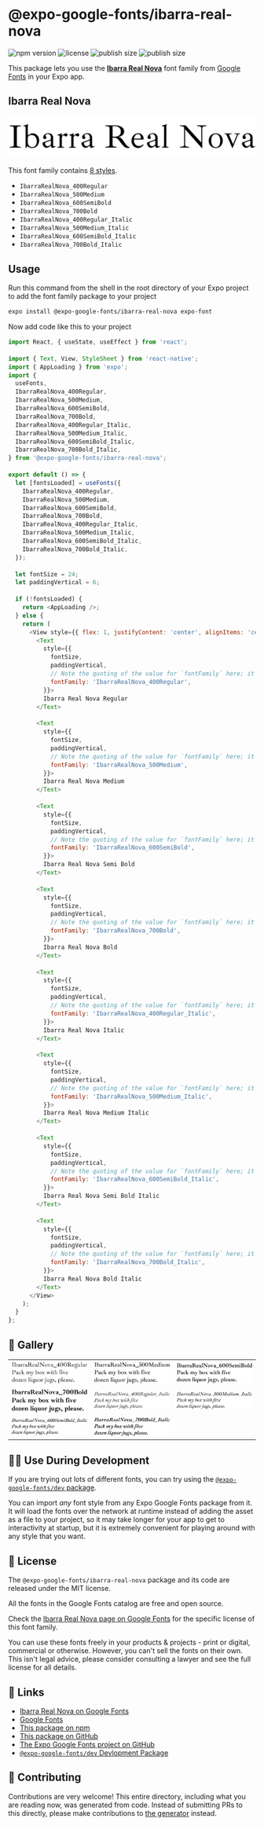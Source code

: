 # @expo-google-fonts/ibarra-real-nova

![npm version](https://flat.badgen.net/npm/v/@expo-google-fonts/ibarra-real-nova)
![license](https://flat.badgen.net/github/license/expo/google-fonts)
![publish size](https://flat.badgen.net/packagephobia/install/@expo-google-fonts/ibarra-real-nova)
![publish size](https://flat.badgen.net/packagephobia/publish/@expo-google-fonts/ibarra-real-nova)

This package lets you use the [**Ibarra Real Nova**](https://fonts.google.com/specimen/Ibarra+Real+Nova) font family from [Google Fonts](https://fonts.google.com/) in your Expo app.

## Ibarra Real Nova

![Ibarra Real Nova](./font-family.png)

This font family contains [8 styles](#-gallery).

- `IbarraRealNova_400Regular`
- `IbarraRealNova_500Medium`
- `IbarraRealNova_600SemiBold`
- `IbarraRealNova_700Bold`
- `IbarraRealNova_400Regular_Italic`
- `IbarraRealNova_500Medium_Italic`
- `IbarraRealNova_600SemiBold_Italic`
- `IbarraRealNova_700Bold_Italic`

## Usage

Run this command from the shell in the root directory of your Expo project to add the font family package to your project
```sh
expo install @expo-google-fonts/ibarra-real-nova expo-font
```

Now add code like this to your project
```js
import React, { useState, useEffect } from 'react';

import { Text, View, StyleSheet } from 'react-native';
import { AppLoading } from 'expo';
import {
  useFonts,
  IbarraRealNova_400Regular,
  IbarraRealNova_500Medium,
  IbarraRealNova_600SemiBold,
  IbarraRealNova_700Bold,
  IbarraRealNova_400Regular_Italic,
  IbarraRealNova_500Medium_Italic,
  IbarraRealNova_600SemiBold_Italic,
  IbarraRealNova_700Bold_Italic,
} from '@expo-google-fonts/ibarra-real-nova';

export default () => {
  let [fontsLoaded] = useFonts({
    IbarraRealNova_400Regular,
    IbarraRealNova_500Medium,
    IbarraRealNova_600SemiBold,
    IbarraRealNova_700Bold,
    IbarraRealNova_400Regular_Italic,
    IbarraRealNova_500Medium_Italic,
    IbarraRealNova_600SemiBold_Italic,
    IbarraRealNova_700Bold_Italic,
  });

  let fontSize = 24;
  let paddingVertical = 6;

  if (!fontsLoaded) {
    return <AppLoading />;
  } else {
    return (
      <View style={{ flex: 1, justifyContent: 'center', alignItems: 'center' }}>
        <Text
          style={{
            fontSize,
            paddingVertical,
            // Note the quoting of the value for `fontFamily` here; it expects a string!
            fontFamily: 'IbarraRealNova_400Regular',
          }}>
          Ibarra Real Nova Regular
        </Text>

        <Text
          style={{
            fontSize,
            paddingVertical,
            // Note the quoting of the value for `fontFamily` here; it expects a string!
            fontFamily: 'IbarraRealNova_500Medium',
          }}>
          Ibarra Real Nova Medium
        </Text>

        <Text
          style={{
            fontSize,
            paddingVertical,
            // Note the quoting of the value for `fontFamily` here; it expects a string!
            fontFamily: 'IbarraRealNova_600SemiBold',
          }}>
          Ibarra Real Nova Semi Bold
        </Text>

        <Text
          style={{
            fontSize,
            paddingVertical,
            // Note the quoting of the value for `fontFamily` here; it expects a string!
            fontFamily: 'IbarraRealNova_700Bold',
          }}>
          Ibarra Real Nova Bold
        </Text>

        <Text
          style={{
            fontSize,
            paddingVertical,
            // Note the quoting of the value for `fontFamily` here; it expects a string!
            fontFamily: 'IbarraRealNova_400Regular_Italic',
          }}>
          Ibarra Real Nova Italic
        </Text>

        <Text
          style={{
            fontSize,
            paddingVertical,
            // Note the quoting of the value for `fontFamily` here; it expects a string!
            fontFamily: 'IbarraRealNova_500Medium_Italic',
          }}>
          Ibarra Real Nova Medium Italic
        </Text>

        <Text
          style={{
            fontSize,
            paddingVertical,
            // Note the quoting of the value for `fontFamily` here; it expects a string!
            fontFamily: 'IbarraRealNova_600SemiBold_Italic',
          }}>
          Ibarra Real Nova Semi Bold Italic
        </Text>

        <Text
          style={{
            fontSize,
            paddingVertical,
            // Note the quoting of the value for `fontFamily` here; it expects a string!
            fontFamily: 'IbarraRealNova_700Bold_Italic',
          }}>
          Ibarra Real Nova Bold Italic
        </Text>
      </View>
    );
  }
};

```

## 🔡 Gallery


||||
|-|-|-|
|![IbarraRealNova_400Regular](./IbarraRealNova_400Regular.ttf.png)|![IbarraRealNova_500Medium](./IbarraRealNova_500Medium.ttf.png)|![IbarraRealNova_600SemiBold](./IbarraRealNova_600SemiBold.ttf.png)||
|![IbarraRealNova_700Bold](./IbarraRealNova_700Bold.ttf.png)|![IbarraRealNova_400Regular_Italic](./IbarraRealNova_400Regular_Italic.ttf.png)|![IbarraRealNova_500Medium_Italic](./IbarraRealNova_500Medium_Italic.ttf.png)||
|![IbarraRealNova_600SemiBold_Italic](./IbarraRealNova_600SemiBold_Italic.ttf.png)|![IbarraRealNova_700Bold_Italic](./IbarraRealNova_700Bold_Italic.ttf.png)|||


## 👩‍💻 Use During Development

If you are trying out lots of different fonts, you can try using the [`@expo-google-fonts/dev` package](https://github.com/expo/google-fonts/tree/master/font-packages/dev#readme).

You can import *any* font style from any Expo Google Fonts package from it. It will load the fonts
over the network at runtime instead of adding the asset as a file to your project, so it may take longer
for your app to get to interactivity at startup, but it is extremely convenient
for playing around with any style that you want.

## 📖 License

The `@expo-google-fonts/ibarra-real-nova` package and its code are released under the MIT license.

All the fonts in the Google Fonts catalog are free and open source.

Check the [Ibarra Real Nova page on Google Fonts](https://fonts.google.com/specimen/Ibarra+Real+Nova) for the specific license of this font family.

You can use these fonts freely in your products & projects - print or digital, commercial or otherwise. However, you can't sell the fonts on their own. This isn't legal advice, please consider consulting a lawyer and see the full license for all details.

## 🔗 Links

- [Ibarra Real Nova on Google Fonts](https://fonts.google.com/specimen/Ibarra+Real+Nova)
- [Google Fonts](https://fonts.google.com/)
- [This package on npm](https://www.npmjs.com/package/@expo-google-fonts/ibarra-real-nova)
- [This package on GitHub](https://github.com/expo/google-fonts/tree/master/font-packages/ibarra-real-nova)
- [The Expo Google Fonts project on GitHub](https://github.com/expo/google-fonts)
- [`@expo-google-fonts/dev` Devlopment Package](https://github.com/expo/google-fonts/tree/master/font-packages/dev)

## 🤝 Contributing

Contributions are very welcome! This entire directory, including what you are reading now, was generated from code. Instead of submitting PRs to this directly, please make contributions to [the generator](https://github.com/expo/google-fonts/tree/master/packages/generator) instead.
